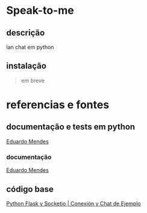 # Speak-to-me
## descrição
lan chat em python

## instalação
> em breve

# referencias e fontes
## documentação e tests em python
[Eduardo Mendes](https://www.youtube.com/user/mendesesduardo/videos)
### documentação
[Eduardo Mendes](https://www.youtube.com/watch?v=rX8MRsN1N-U)
## código base
[Python Flask y Socketio | Conexión y Chat de Ejemplo](https://www.youtube.com/watch?v=71DZYl4Q4o8)